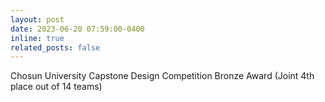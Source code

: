 ```yaml
---
layout: post
date: 2023-06-20 07:59:00-0400
inline: true
related_posts: false
---
```


Chosun University Capstone Design Competition Bronze Award (Joint 4th place out of 14 teams)
